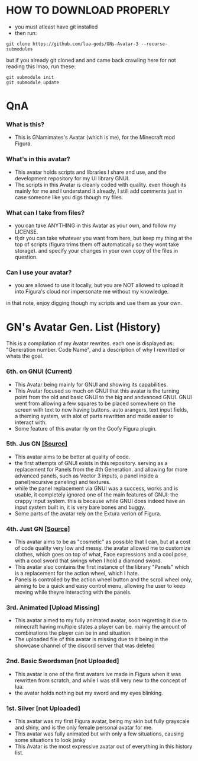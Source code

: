 # HOW TO DOWNLOAD PROPERLY
- you must atleast have git installed
- then run:
```
git clone https://github.com/lua-gods/GNs-Avatar-3 --recurse-submodules
```
but if you already git cloned and and came back crawling here for not reading this lmao, run these:
```
git submodule init 
git submodule update
```
# QnA
### What is this?
- This is GNamimates's Avatar (which is me), for the Minecraft mod Figura.
### What's in this avatar?
- This avatar holds scripts and libraries I share and use, and the development repository for my UI library GNUI.
- The scripts in this Avatar is cleanly coded with quality. even though its mainly for me and I understand it already, I still add comments just in case someone like you digs though my files.
### What can I take from files?
- you can take ANYTHING in this Avatar as your own, and follow my LICENSE.
- tl;dr you can take whatever you want from here, but keep my thing at the top of scripts (figura trims them off automatically so they wont take storage). and specify your changes in your own copy of the files in question.
### Can I use your avatar?
- you are allowed to use it locally, but you are NOT allowed to upload it into Figura's cloud nor impersonate me without my knowledge.

in that note, enjoy digging though my scripts and use them as your own.


# GN's Avatar Gen. List (History)
This is a compilation of my Avatar rewrites. each one is displayed as: "Generation number. Code Name", and a description of why I rewritted or whats the goal.

### 6th. on GNUI (Current)
- This Avatar being mainly for GNUI and showing its capabilities.
- This Avatar focused so much on GNUI that this avatar is the turning point from the old and basic GNUI to the big and andvanced GNUI. GNUI went from allowing a few squares to be placed somewhere on the screen with text to now having buttons. auto arangers, text input fields, a theming system, with alot of parts rewritten and made easier to interact with.
- Some feature of this avatar rly on the Goofy Figura plugin.

### 5th. Jus GN [[Source]](https://github.com/lua-gods/GNs-Avatar-2)
- This avatar aims to be better at quality of code.
- the first attempts of GNUI exists in this repository. serving as a replacement for Panels from the 4th Generation. and allowing for more advanced panels, such as Vector 3 inputs, a panel inside a panel(recursive paneling) and textures.
- while the panel replacement via GNUI was a success, works and is usable, it completely ignored one of the main features of GNUI: the crappy input system. this is because while GNUI does indeed have an input system built in, it is very bare bones and buggy.
- Some parts of the avatar rely on the Extura verion of Figura.


### 4th. Just GN [[Source]](https://github.com/lua-gods/GNs-Figura-Avatar)
- This avatar aims to be as "cosmetic" as possible that I can, but at a cost of code quality very low and messy.
the avatar allowed me to customize clothes, which goes on top of what, Face expressions and a cool pose, with a cool sword that swings when I hold a diamond sword.
- This avatar also contains the first instance of the library "Panels" which is a replacement for the action wheel, which I hate.
- Panels is controlled by the action wheel button and the scroll wheel only, aiming to be a quick and easy control menu, allowing the user to keep moving while theyre interacting with the panels.  

### 3rd. Animated [Upload Missing]
- This avatar aimed to my fully animated avatar, soon regretting it due to minecraft having multiple states a player can be. mainly the amount of combinations the player can be in and situation.
- The uploaded file of this avatar is missing due to it being in the showcase channel of the discord server that was deleted

### 2nd. Basic Swordsman [not Uploaded]
- This avatar is one of the first avatars ive made in Figura when it was rewritten from scratch, and while I was still very new to the concept of lua.
- the avatar holds nothing but my sword and my eyes blinking.

### 1st. Silver [not Uploaded]
- This avatar was my first Figura avatar, being my skin but fully grayscale and shiny, and is the only female personal avatar for me.
- This avatar was fully animated but with only a few situations, causing some situations to look janky
- This Avatar is the most expressive avatar out of everything in this history list.
